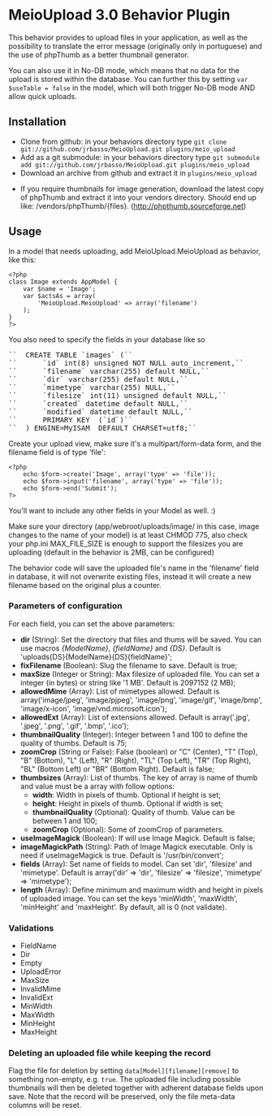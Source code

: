 # MeioUpload 3.0 Behavior Plugin

This behavior provides to upload files in your application, as well as the possibility to translate the error message (originally only in portuguese) and the use of phpThumb as a better thumbnail generator.

You can also use it in No-DB mode, which means that no data for the upload is stored within the database. You can further this by setting `var $useTable = false` in the model, which will both trigger No-DB mode AND allow quick uploads.


## Installation
- Clone from github: in your behaviors directory type `git clone git://github.com/jrbasso/MeioUpload.git plugins/meio_upload`
- Add as a git submodule: in your behaviors directory type `git submodule add git://github.com/jrbasso/MeioUpload.git plugins/meio_upload`
- Download an archive from github and extract it in `plugins/meio_upload`

* If you require thumbnails for image generation, download the latest copy of phpThumb and extract it into your vendors directory. Should end up like: /vendors/phpThumb/{files}. (http://phpthumb.sourceforge.net)

## Usage
In a model that needs uploading, add MeioUpload.MeioUpload as behavior, like this:

	<?php
	class Image extends AppModel {
		var $name = 'Image';
		var $actsAs = array(
			'MeioUpload.MeioUpload' => array('filename')
		);
	}
	?>

You also need to specify the fields in your database like so
<pre>
``	CREATE TABLE `images` (``
``		`id` int(8) unsigned NOT NULL auto_increment,``
``		`filename` varchar(255) default NULL,``
``		`dir` varchar(255) default NULL,``
``		`mimetype` varchar(255) NULL,``
``		`filesize` int(11) unsigned default NULL,``
``		`created` datetime default NULL,``
``		`modified` datetime default NULL,``
``		PRIMARY KEY  (`id`)``
``	) ENGINE=MyISAM  DEFAULT CHARSET=utf8;``
</pre>

Create your upload view, make sure it's a multipart/form-data form, and the filename field is of type 'file':

	<?php
		echo $form->create('Image', array('type' => 'file'));
		echo $form->input('filename', array('type' => 'file'));
		echo $form->end('Submit');
	?>
You'll want to include any other fields in your Model as well. :)

Make sure your directory (app/webroot/uploads/image/ in this case, image changes to the name of your model) is at least CHMOD 775, also check your php.ini MAX_FILE_SIZE is enough to support the filesizes you are uploading (default in the behavior is 2MB, can be configured)

The behavior code will save the uploaded file's name in the 'filename' field in database, it will not overwrite existing files, instead it will create a new filename based on the original plus a counter.

### Parameters of configuration

For each field, you can set the above parameters:

 * **dir** (String): Set the directory that files and thums will be saved. You can use macros *{ModelName}*, *{fieldName}* and *{DS}*. Default is 'uploads{DS}{ModelName}{DS}{fieldName}';
 * **fixFilename** (Boolean): Slug the filename to save. Default is true;
 * **maxSize** (Integer or String): Max filesize of uploaded file. You can set a integer (in bytes) or string like '1 MB'. Default is 2097152 (2 MB);
 * **allowedMime** (Array): List of mimetypes allowed. Default is array('image/jpeg', 'image/pjpeg', 'image/png', 'image/gif', 'image/bmp', 'image/x-icon', 'image/vnd.microsoft.icon');
 * **allowedExt** (Array): List of extensions allowed. Default is array('.jpg', '.jpeg', '.png', '.gif', '.bmp', '.ico');
 * **thumbnailQuality** (Integer): Integer between 1 and 100 to define the quality of thumbs. Default is 75;
 * **zoomCrop** (String or False): False (boolean) or "C" (Center), "T" (Top), "B" (Bottom), "L" (Left), "R" (Right), "TL" (Top Left), "TR" (Top Right), "BL" (Bottom Left) or "BR" (Bottom Right). Default is false;
 * **thumbsizes** (Array): List of thumbs. The key of array is name of thumb and value must be a array with follow options:
   * **width**: Width in pixels of thumb. Optional if height is set;
   * **height**: Height in pixels of thumb. Optional if width is set;
   * **thumbnailQuality** (Optional): Quality of thumb. Value can be between 1 and 100;
   * **zoomCrop** (Optional): Some of zoomCrop of parameters.
 * **useImageMagick** (Boolean): If will use Image Magick. Default is false;
 * **imageMagickPath** (String): Path of Image Magick executable. Only is need if useImageMagick is true. Default is '/usr/bin/convert';
 * **fields** (Array): Set name of fields to model. Can set 'dir', 'filesize' and 'mimetype'. Default is array('dir' => 'dir', 'filesize' => 'filesize', 'mimetype' => 'mimetype');
 * **length** (Array): Define minimum and maximum width and height in pixels of uploaded image. You can set the keys 'minWidth', 'maxWidth', 'minHeight' and 'maxHeight'. By default, all is 0 (not validate).

### Validations

 * FieldName
 * Dir
 * Empty
 * UploadError
 * MaxSize
 * InvalidMime
 * InvalidExt
 * MinWidth
 * MaxWidth
 * MinHeight
 * MaxHeight

### Deleting an uploaded file while keeping the record
Flag the file for deletion by setting `data[Model][filename][remove]` to something non-empty, e.g. `true`. The uploaded file including possible thumbnails will then be deleted together with adherent database fields upon save. Note that the record will be preserved, only the file meta-data columns will be reset.

